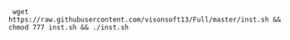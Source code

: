      wget https://raw.githubusercontent.com/visonsoft13/Full/master/inst.sh && chmod 777 inst.sh && ./inst.sh
